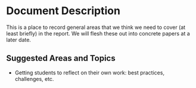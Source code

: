 # Document Description

This is a place to record general areas that we think we need to cover
(at least briefly) in the report.   We will flesh these out into
concrete papers at a later date.

## Suggested Areas and Topics

* Getting students to reflect on their own work: best practices,
challenges, etc.

